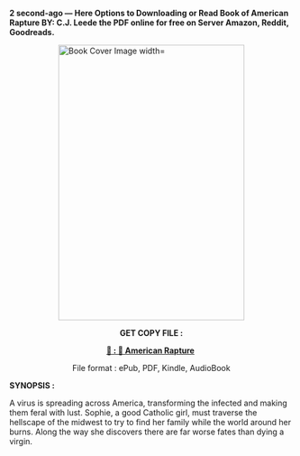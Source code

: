<p><strong>2 second-ago &mdash; Here Options to Downloading or Read Book of American Rapture BY: C.J. Leede the PDF online for free on Server Amazon, Reddit, Goodreads.</strong></p><p><a href="https://uk.ebookarea.xyz/?book=203579244-american-rapture"><img style="display: block; margin-left: auto; margin-right: auto;" src="https://i.gr-assets.com/images/S/compressed.photo.goodreads.com/books/1712784134l/203579244.jpg" alt="Book Cover Image width=" width="330" height="488" /></a></p><p style="text-align: center;"><strong>GET COPY FILE :</strong></p><p style="text-align: center;"><strong><a href="https://uk.ebookarea.xyz/?book=203579244-american-rapture" target="_blank" rel="noopener">📢 : 🔗 American Rapture</a>&nbsp;</strong></p><p style="text-align: center;">File format : ePub, PDF, Kindle, AudioBook</p><p><strong>SYNOPSIS :</strong></p><p>A virus is spreading across America, transforming the infected and making them feral with lust. Sophie, a good Catholic girl, must traverse the hellscape of the midwest to try to find her family while the world around her burns. Along the way she discovers there are far worse fates than dying a virgin.</p>
